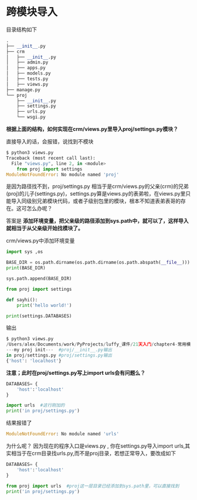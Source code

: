 # 跨模块导入

目录结构如下

```python
.
├── __init__.py
├── crm
│   ├── __init__.py
│   ├── admin.py
│   ├── apps.py
│   ├── models.py
│   ├── tests.py
│   ├── views.py  
├── manage.py   
└── proj
    ├── __init__.py
    ├── settings.py
    ├── urls.py
    └── wsgi.py
```


**根据上面的结构，如何实现在crm/views.py里导入proj/settings.py模块？**

直接导入的话，会报错，说找到不模块

```python
$ python3 views.py
Traceback (most recent call last):
  File "views.py", line 2, in <module>
    from proj import settings
ModuleNotFoundError: No module named 'proj'
```

是因为路径找不到，proj/settings.py 相当于是crm/views.py的父亲(crm)的兄弟(proj)的儿子(settings.py)，settings.py算是views.py的表弟啦，在views.py里只能导入同级别兄弟模块代码，或者子级别包里的模块，根本不知道表弟表哥的存在。这可怎么办呢？

答案是 **添加环境变量，把父亲级的路径添加到sys.path中，就可以了，这样导入 就相当于从父亲级开始找模块了。**

crm/views.py中添加环境变量

```python
import sys ,os

BASE_DIR = os.path.dirname(os.path.dirname(os.path.abspath(__file__))) #__file__的是打印当前被执行的模块.py文件相对路径，注意是相对路径
print(BASE_DIR)

sys.path.append(BASE_DIR)  

from proj import settings

def sayhi():
    print('hello world!')

print(settings.DATABASES)
```

输出

```python
$ python3 views.py
/Users/alex/Documents/work/PyProjects/luffy_课件/21天入门/chapter4-常用模块/packages/my_proj
---my proj init---  #proj/__init__.py输出
in proj/settings.py #proj/settings.py输出
{'host': 'localhost'}
```

**注意；此时在proj/settings.py写上import urls会有问题么？**

```python
DATABASES= {
    'host':'localhost'
}

import urls  #这行刚加的
print('in proj/settings.py')
```

结果报错了

```python
ModuleNotFoundError: No module named 'urls'
```

为什么呢？ 因为现在的程序入口是views.py , 你在settings.py导入import urls,其实相当于在crm目录找urls.py,而不是proj目录，若想正常导入，要改成如下

```python
DATABASES= {
    'host':'localhost'
}

from proj import urls  #proj这一层目录已经添加到sys.path里，可以直接找到
print('in proj/settings.py')
```

